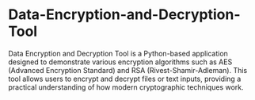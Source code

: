 # Data-Encryption-and-Decryption-Tool
Data Encryption and Decryption Tool is a Python-based application designed to demonstrate various encryption algorithms such as AES (Advanced Encryption Standard) and RSA (Rivest-Shamir-Adleman). This tool allows users to encrypt and decrypt files or text inputs, providing a practical understanding of how modern cryptographic techniques work.
